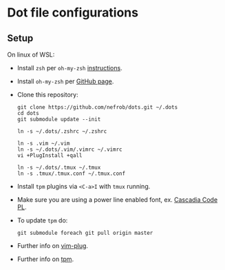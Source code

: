 # Dot file configurations

## Setup

On linux of WSL:
 - Install `zsh` per `oh-my-zsh` [instructions](https://github.com/ohmyzsh/ohmyzsh/wiki/Installing-ZSH).
 - Install `oh-my-zsh` per [GitHub page](https://github.com/ohmyzsh/ohmyzsh).

- Clone this repository:

  ```
  git clone https://github.com/nefrob/dots.git ~/.dots
  cd dots
  git submodule update --init

  ln -s ~/.dots/.zshrc ~/.zshrc

  ln -s .vim ~/.vim
  ln -s ~/.dots/.vim/.vimrc ~/.vimrc
  vi +PlugInstall +qall

  ln -s ~/.dots/.tmux ~/.tmux
  ln -s .tmux/.tmux.conf ~/.tmux.conf
  ```
- Install `tpm` plugins via `<C-a>I` with `tmux` running.

- Make sure you are using a power line enabled font, ex. [Cascadia Code PL](https://github.com/microsoft/cascadia-code/releases).

-  To update `tpm` do:
    ```
    git submodule foreach git pull origin master
    ```

- Further info on [vim-plug](https://github.com/junegunn/vim-plug/).

- Further info on [tpm](https://github.com/tmux-plugins/tpm). 